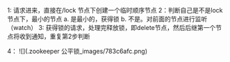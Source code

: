 1: 请求进来，直接在/lock 节点下创建一个临时顺序节点
2：判断自己是不是lock节点下，最小的节点
    a. 是最小的，获得锁
    b. 不是。对前面的节点进行监听（watch）
3: 获得锁的请求，处理完释放锁，即delete节点，然后后继第一个节点将收到通知，重复第2步判断

4：
![](.zookeeper 公平锁_images/783c6afc.png)